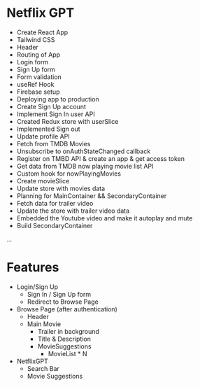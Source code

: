 # Netflix GPT

- Create React App
- Tailwind CSS
- Header
- Routing of App
- Login form
- Sign Up form
- Form validation
- useRef Hook
- Firebase setup
- Deploying app to production
- Create Sign Up account
- Implement Sign In user API
- Created Redux store with userSlice
- Implemented Sign out
- Update profile API
- Fetch from TMDB Movies
- Unsubscribe to onAuthStateChanged callback
- Register on TMBD API & create an app & get access token
- Get data from TMDB now playing movie list API
- Custom hook for nowPlayingMovies
- Create movieSlice
- Update store with movies data
- Planning for MainContainer && SecondaryContainer
- Fetch data for trailer video
- Update the store with trailer video data
- Embedded the Youtube video and make it autoplay and mute
- Build SecondaryContainer

...

# Features
- Login/Sign Up
    - Sign In / Sign Up form
    - Redirect to Browse Page
- Browse Page (after authentication)
    - Header
    - Main Movie
        - Trailer in background
        - Title & Description
        - MovieSuggestions
            - MovieList * N
- NetflixGPT
    - Search Bar
    - Movie Suggestions            